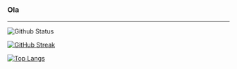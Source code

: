 ### Ola

---


![Github Status](https://github-readme-stats.vercel.app/api?username=richardsoapsoup&show_icons=true&theme=dark&icon_color=00ff00&ring_color=00ff00)


[![GitHub Streak](http://github-readme-streak-stats.herokuapp.com?user=richardsoapsoup&theme=dark&background=000000&ring=00ff00&fire=00ff00&currStreakNum=ffffff&currStreakLabel=00ff00)](https://git.io/streak-stats)



[![Top Langs](https://github-readme-stats.vercel.app/api/top-langs/?username=richardsoapsoup&layout=compact&theme=vision-friendly-dark&text_color=00ff00&title_color=ffffff)](https://github.com/anuraghazra/github-readme-stats)

<!--
**richardsoapsoup/richardsoapsoup** is a ✨ _special_ ✨ repository because its `README.md` (this file) appears on your GitHub profile.

Here are some ideas to get you started:

- 🔭 I’m currently working on ...
- 🌱 I’m currently learning ...
- 👯 I’m looking to collaborate on ...
- 🤔 I’m looking for help with ...
- 💬 Ask me about ...
- 📫 How to reach me: ...
- 😄 Pronouns: ...
- ⚡ Fun fact: ...
-->
